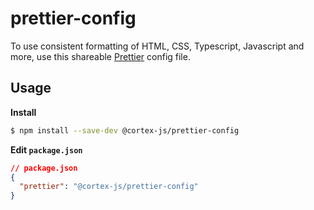 # prettier-config

To use consistent formatting of HTML, CSS, Typescript, Javascript and more, use
this shareable [Prettier](https://prettier.io/docs/en/options.html) config file.

## Usage

**Install**

```bash
$ npm install --save-dev @cortex-js/prettier-config
```

**Edit `package.json`**

```json
// package.json
{
  "prettier": "@cortex-js/prettier-config"
}
```
